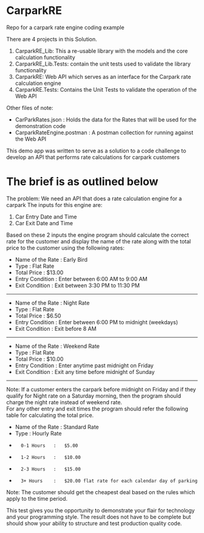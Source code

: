 # CarparkRE
Repo for a carpark rate engine coding example

There are 4 projects in this Solution.
1. CarparkRE_Lib: This a re-usable library with the models and the core calculation functionality
2. CarparkRE_Lib.Tests: contain the unit tests used to validate the library functionality
3. CarparkRE: Web API which serves as an interface for the Carpark rate calculation engine
4. CarparkRE.Tests: Contains the Unit Tests to validate the operation of the Web API

Other files of note:
* CarParkRates.json : Holds the data for the Rates that will be used for the demonstration code
* CarparkRateEngine.postman : A postman collection for running against the Web API

This demo app was written to serve as a solution to a code challenge to develop an API that performs rate calculations for carpark customers

# The brief is as outlined below
The problem: We need an API that does a rate calculation engine for a carpark 
 The inputs for this engine are:    
1. Car Entry Date and Time 
2. Car Exit Date and Time 
 
Based on these 2 inputs the engine program should calculate the correct rate for the customer and display the name of the rate along with the total price to the customer using the following rates:
* Name of the Rate	:	Early Bird
* Type				:	Flat Rate
* Total Price		:	$13.00
* Entry Condition	:	Enter between 6:00 AM to 9:00 AM
* Exit Condition	:	Exit between 3:30 PM to 11:30 PM
-----------------------------------------------------
* Name of the Rate	:	Night Rate
* Type				:	Flat Rate
* Total Price		:	$6.50
* Entry Condition	:	Enter between 6:00 PM to midnight (weekdays)
* Exit Condition	:	Exit before 8 AM
------------------------------------------------------
* Name of the Rate	:	Weekend Rate
* Type				:	Flat Rate
* Total Price		:	$10.00
* Entry Condition	:	Enter anytime past midnight on Friday 
* Exit Condition	:	Exit any time before midnight of Sunday
------------------------------------------------------

Note: If a customer enters the carpark before midnight on Friday and if they qualify for Night rate on a Saturday morning, then the program should charge the night rate instead of weekend rate.  
For any other entry and exit times the program should refer the following table for calculating the total price. 

* Name of the Rate	:	Standard Rate
* Type				:	Hourly Rate
*		0-1 Hours	:	$5.00
*		1-2 Hours	:	$10.00
*		2-3 Hours	:	$15.00
*		3+ Hours	:	$20.00 flat rate for each calendar day of parking

Note: The customer should get the cheapest deal based on the rules which apply to the time period.

This test gives you the opportunity to demonstrate your flair for technology and your programming style.  The result does not have to be complete but should show your ability to structure and test production quality code.    

